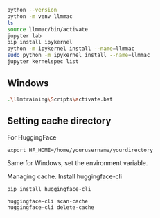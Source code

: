 
```bash
python --version
python -m venv llmmac
ls
source llmmac/bin/activate
jupyter lab
pip install ipykernel
python -m ipykernel install --name=llmmac
sudo python -m ipykernel install --name=llmmac
jupyter kernelspec list
```

## Windows

```bash
.\llmtraining\Scripts\activate.bat 
```

## Setting cache directory

For HuggingFace
```
export HF_HOME=/home/yourusername/yourdirectory

```
Same for Windows, set the environment variable.

Managing cache. Install huggingface-cli
```
pip install huggingface-cli

huggingface-cli scan-cache
huggingface-cli delete-cache
```